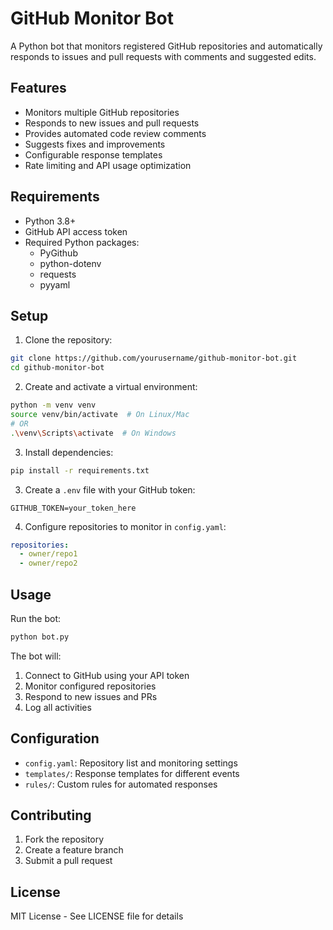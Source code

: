 # GitHub Monitor Bot

A Python bot that monitors registered GitHub repositories and automatically responds to issues and pull requests with comments and suggested edits.

## Features

- Monitors multiple GitHub repositories
- Responds to new issues and pull requests
- Provides automated code review comments
- Suggests fixes and improvements
- Configurable response templates
- Rate limiting and API usage optimization

## Requirements

- Python 3.8+
- GitHub API access token
- Required Python packages:
  - PyGithub
  - python-dotenv
  - requests
  - pyyaml

## Setup

1. Clone the repository:
```bash
git clone https://github.com/yourusername/github-monitor-bot.git
cd github-monitor-bot
```

2. Create and activate a virtual environment:
```bash
python -m venv venv
source venv/bin/activate  # On Linux/Mac
# OR
.\venv\Scripts\activate  # On Windows
```

3. Install dependencies:
```bash
pip install -r requirements.txt
```

3. Create a `.env` file with your GitHub token:
```
GITHUB_TOKEN=your_token_here
```

4. Configure repositories to monitor in `config.yaml`:
```yaml
repositories:
  - owner/repo1
  - owner/repo2
```

## Usage

Run the bot:
```bash
python bot.py
```

The bot will:
1. Connect to GitHub using your API token
2. Monitor configured repositories
3. Respond to new issues and PRs
4. Log all activities

## Configuration

- `config.yaml`: Repository list and monitoring settings
- `templates/`: Response templates for different events
- `rules/`: Custom rules for automated responses

## Contributing

1. Fork the repository
2. Create a feature branch
3. Submit a pull request

## License

MIT License - See LICENSE file for details
